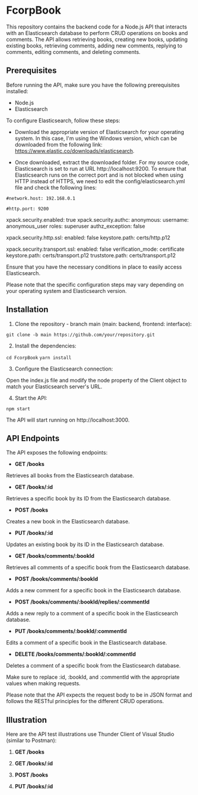 # FcorpBook
This repository contains the backend code for a Node.js API that interacts with an Elasticsearch database to perform CRUD operations on books and comments. The API allows retrieving books, creating new books, updating existing books, retrieving comments, adding new comments, replying to comments, editing comments, and deleting comments.

## Prerequisites
Before running the API, make sure you have the following prerequisites installed:

- Node.js
- Elasticsearch

To configure Elasticsearch, follow these steps:

- Download the appropriate version of Elasticsearch for your operating system. In this case, I'm using the Windows version, which can be downloaded from the following link: https://www.elastic.co/downloads/elasticsearch.

- Once downloaded, extract the downloaded folder. For my source code, Elasticsearch is set to run at URL http://localhost:9200. To ensure that Elasticsearch runs on the correct port and is not blocked when using HTTP instead of HTTPS, we need to edit the config/elasticsearch.yml file and check the following lines:

`#network.host: 192.168.0.1`

`#http.port: 9200`

xpack.security.enabled: true
xpack.security.authc:
anonymous:
    username: anonymous_user
    roles: superuser
    authz_exception: false


xpack.security.http.ssl:
  enabled: false
  keystore.path: certs/http.p12


xpack.security.transport.ssl:
  enabled: false
  verification_mode: certificate
  keystore.path: certs/transport.p12
  truststore.path: certs/transport.p12

Ensure that you have the necessary conditions in place to easily access Elasticsearch.

Please note that the specific configuration steps may vary depending on your operating system and Elasticsearch version.

## Installation

1. Clone the repository - branch main (main: backend, frontend: interface):

`git clone -b main https://github.com/your/repository.git`

2. Install the dependencies:

`cd FcorpBook`
`yarn install`

3. Configure the Elasticsearch connection:

Open the index.js file and modify the node property of the Client object to match your Elasticsearch server's URL.

4. Start the API:

`npm start`

The API will start running on http://localhost:3000.

## API Endpoints
The API exposes the following endpoints:

- **GET /books**

Retrieves all books from the Elasticsearch database.

- **GET /books/:id**

Retrieves a specific book by its ID from the Elasticsearch database.

- **POST /books**

Creates a new book in the Elasticsearch database.

- **PUT /books/:id**

Updates an existing book by its ID in the Elasticsearch database.

- **GET /books/comments/:bookId**

Retrieves all comments of a specific book from the Elasticsearch database.

- **POST /books/comments/:bookId**

Adds a new comment for a specific book in the Elasticsearch database.

- **POST /books/comments/:bookId/replies/:commentId**

Adds a new reply to a comment of a specific book in the Elasticsearch database.

- **PUT /books/comments/:bookId/:commentId**

Edits a comment of a specific book in the Elasticsearch database.

- **DELETE /books/comments/:bookId/:commentId**

Deletes a comment of a specific book from the Elasticsearch database.

Make sure to replace :id, :bookId, and :commentId with the appropriate values when making requests.

Please note that the API expects the request body to be in JSON format and follows the RESTful principles for the different CRUD operations.

## Illustration
Here are the API test illustrations use Thunder Client of Visual Studio (similar to Postman):

1. **GET /books**


2. **GET /books/:id**


3. **POST /books**


4. **PUT /books/:id**
